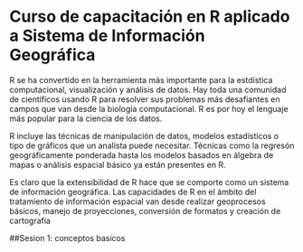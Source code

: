 # Curso de capacitación en R aplicado a Sistema de Información Geográfica
R se ha convertido en la herramienta más importante para la estdística computacional, visualización y análisis de datos. Hay toda una comunidad de científicos usando R para resolver sus problemas más desafiantes en campos que van desde la biología computacional. R es por hoy el lenguaje más popular para la ciencia de los datos.

R incluye las técnicas de manipulación de datos, modelos estadísticos o tipo de gráficos que un analista puede necesitar. Técnicas como la regresón geográficamente ponderada hasta los modelos basados en álgebra de mapas o análisis espacial básico ya están presentes en R.

Es claro que la extensibilidad de R hace que se comporte como un sistema de información geográfica. Las capacidades de R en el ámbito del tratamiento de información espacial van desde realizar geoprocesos básicos, manejo de proyecciones, conversión de formatos y creación de cartografía

##Sesion 1: conceptos basicos